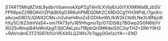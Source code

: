 $START$5Mlq8ZVdL6ydbvVbamvokXpPZgT4m1LXVbj6/iJ0iYXXM96eBLzbSVFPfI6peZ29BOAV/rZPijkBIXqO3R6uhPMEQ0Mt2CX8DGCg1YH3ltPdL/7gnXrcaIkcjwD9D1/JQW42CMs+h2uheH4hoZxEGDlAmWLfkW2kCtb9LNe3UBNjzdthXy5C/623dnIVaS4+om7fA73yfu185HhgmoTp/O7iDSi8z7BGwp2GGN6Ib1VXG2SvRmqiB4fsWoXpgTi3jtCAkLpiu7fBpbQrGMKdeiS5C2qrTHZ+2INrY9H2+RAVndmE3TZ1GR7b1UrVKX4SLQZl6fx7lr7qgy0Ge1zcYA==$END$